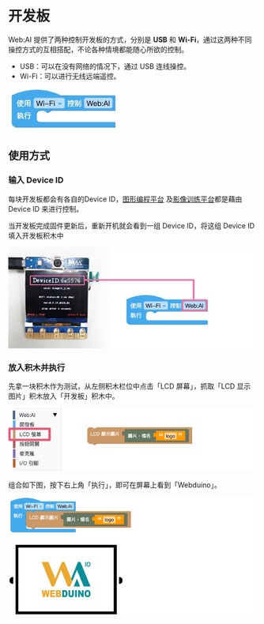 

# 开发板

Web:AI 提供了两种控制开发板的方式，分别是 **USB** 和 **Wi-Fi**，通过这两种不同操控方式的互相搭配，不论各种情境都能随心所欲的控制。

- USB：可以在没有网络的情况下，通过 USB 连线操控。
- Wi-Fi：可以进行无线远端遥控。

![](../../assets/images/upload_aa2f2afd7ec1b7287a44bdb6bd877b0b.jpg)

## 使用方式

### 输入 Device ID

每块开发板都会有各自的Device ID，[图形编程平台](https://ai-blockly.webduino.io/#/) 及[影像训练平台](https://vision.webduino.io/)都是藉由Device ID 来进行控制。

当开发板完成固件更新后，重新开机就会看到一组 Device ID，将这组 Device ID 填入开发板积木中

![](../../assets/images/upload_a37bf088a59ae14a3639fa19bbe83548.png)

### 放入积木并执行

先拿一块积木作为测试，从左侧积木栏位中点击「LCD 屏幕」，抓取「LCD 显示图片」积木放入「开发板」积木中。

![](../../assets/images/upload_f2a4ecff047bbb8fd316146882dace08.png)

组合如下图，按下右上角「执行」，即可在屏幕上看到「Webduino」。

![](../../assets/images/upload_76d6626876e21dddf2c1a45a9bf4d4ca.png)